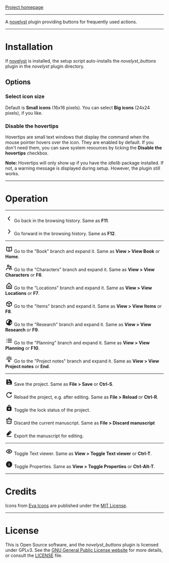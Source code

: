 [Project homepage](https://peter88213.github.io/novelyst_buttons)

--- 

A [novelyst](https://peter88213.github.io/novelyst/) plugin providing buttons for frequently used actions. 

---

# Installation

If [novelyst](https://peter88213.github.io/novelyst/) is installed, the setup script auto-installs the *novelyst_buttons* plugin in the *novelyst* plugin directory.

## Options

### Select icon size

Default is **Small icons** (16x16 pixels). You can select **Big icons** (24x24 pixels), if you like. 

### Disable the hovertips

Hovertips are small text windows that display the command when the mouse pointer hovers over the icon. 
They are enabled by default. If you don't need them, you can save system resources by ticking the 
**Disable the hovertips** checkbox.

**Note:** Hovertips will only show up if you have the *idlelib* package installed. If not, a warning 
message is displayed during setup. However, the plugin still works.

---

# Operation

---

![Go back](icons/24/nb_goBack.png) Go back in the browsing history. Same as **F11**.

![Go forward](icons/24/nb_goForward.png) Go forward in the browsing history. Same as **F12**.

---

![View Book](icons/24/nb_viewBook.png) Go to the "Book" branch and expand it. Same as **View > View Book** or **Home**.

![View Characters](icons/24/nb_viewCharacters.png) Go to the "Characters" branch and expand it. Same as **View > View Characters** or **F6**.

![View Locations](icons/24/nb_viewLocations.png) Go to the "Locations" branch and expand it. Same as **View > View Locations** or **F7**.

![View Items](icons/24/nb_viewItems.png) Go to the "Items" branch and expand it. Same as **View > View Items** or **F8**.

![View Research](icons/24/nb_viewResearch.png) Go to the "Research" branch and expand it. Same as **View > View Research** or **F9**.

![View Planning](icons/24/nb_viewPlanning.png) Go to the "Planning" branch and expand it. Same as **View > View Planning** or **F10**.

![View Project notes](icons/24/nb_viewProjectnotes.png) Go to the "Project notes" branch and expand it. Same as **View > View Project notes** or **End**.

---

![Save](icons/24/nb_save.png) Save the project. Same as **File > Save** or **Ctrl-S**.

![Reload](icons/24/nb_reload.png) Reload the project, e.g. after editing. Same as **File > Reload** or **Ctrl-R**.

![Lock/Unlock](icons/24/nb_lock.png) Toggle the lock status of the project.

![Discard manuscript](icons/24/nb_discard.png) Discard the current manuscript. Same as **File > Discard manuscript**

![Export manuscript](icons/24/nb_manuscript.png) Export the manuscript for editing.

---

![Toggle Text viewer](icons/24/nb_viewer.png) Toggle Text viewer. Same as **View > Toggle Text viewer** or **Ctrl-T**.

![Toggle Properties](icons/24/nb_properties.png) Toggle Properties. Same as **View > Toggle Properties** or **Ctrl-Alt-T**.

---

# Credits

Icons from [Eva Icons](https://akveo.github.io/eva-icons/#/) are published under the [MIT License](http://www.opensource.org/licenses/mit-license.php).

---

# License

This is Open Source software, and the *novelyst_buttons* plugin is licensed under GPLv3. See the
[GNU General Public License website](https://www.gnu.org/licenses/gpl-3.0.en.html) for more
details, or consult the [LICENSE](https://github.com/peter88213/novelyst_buttons/blob/main/LICENSE) file.
